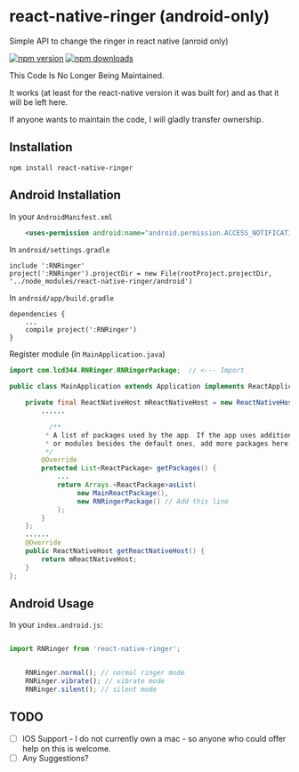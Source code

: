 # react-native-ringer (android-only)

Simple API to change the ringer in react native (anroid only)

[![npm version](https://img.shields.io/npm/v/react-native-ringer.svg?style=flat-square)](https://www.npmjs.com/package/react-native-ringer)
[![npm downloads](https://img.shields.io/npm/dm/react-native-ringer.svg?style=flat-square)](https://www.npmjs.com/package/react-native-ringer)

This Code Is No Longer Being Maintained.

It works (at least for the react-native version it was built for) and as that it will be left here. 

If anyone wants to maintain the code, I will gladly transfer ownership.

## Installation
`npm install react-native-ringer`

## Android Installation
In your `AndroidManifest.xml`

```xml
    <uses-permission android:name="android.permission.ACCESS_NOTIFICATION_POLICY" />
```

In `android/settings.gradle`
```
include ':RNRinger'
project(':RNRinger').projectDir = new File(rootProject.projectDir, '../node_modules/react-native-ringer/android')
```

In `android/app/build.gradle`

```
dependencies {
    ...
    compile project(':RNRinger')
}
```

Register module (in `MainApplication.java`)

```java
import com.lcd344.RNRinger.RNRingerPackage;  // <--- Import

public class MainApplication extends Application implements ReactApplication {

	private final ReactNativeHost mReactNativeHost = new ReactNativeHost(this) {
  		......

	      /**
	     * A list of packages used by the app. If the app uses additional views
	     * or modules besides the default ones, add more packages here.
	     */
	    @Override
	    protected List<ReactPackage> getPackages() {
	        ...
	        return Arrays.<ReactPackage>asList(
                 new MainReactPackage(),
                 new RNRingerPackage() // Add this line
	        );
	    }
	};
	......
	@Override
	public ReactNativeHost getReactNativeHost() {
    	return mReactNativeHost;
	}
};

```

## Android Usage

In your `index.android.js`:
```javascript

import RNRinger from 'react-native-ringer';


    RNRinger.normal(); // normal ringer mode
    RNRinger.vibrate(); // vibrate mode
    RNRinger.silent(); // silent mode

```

## TODO
 * [ ] IOS Support - I do not currently own a mac - so anyone who could offer help on this is welcome.
 * [ ] Any Suggestions?
